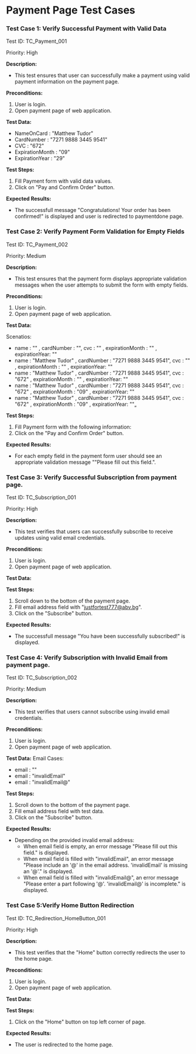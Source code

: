 # Payment Page Test Cases

### Test Case 1: Verify Successful Payment with Valid Data

Test ID: TC_Payment_001

Priority: High

**Description:** 
- This test ensures that user can successfully make a payment using valid payment information on the payment page.

**Preconditions:**
1. User is login.
2. Open payment page of web application.

**Test Data:**
 - NameOnCard : "Matthew Tudor"
 - CardNumber : "7271 9888 3445 9541"
 - CVC : "672"
 - ExpirationMonth : "09"
 - ExpirationYear : "29"

**Test Steps:**
1. Fill Payment form with valid data values.
2. Click on "Pay and Confirm Order" button.

**Expected Results:**
- The successfull message "Congratulations! Your order has been confirmed!" is displayed and user is redirected to paymentdone page.

### Test Case 2: Verify Payment Form Validation for Empty Fields

Test ID: TC_Payment_002

Priority: Medium

**Description:** 
- This test ensures that the payment form displays appropriate validation messages when the user attempts to submit the form with empty fields.

**Preconditions:**
1. User is login.
2. Open payment page of web application.

**Test Data:**

Scenatios:
- name : "" , cardNumber : "", cvc : "" , expirationMonth : "" , expirationYear: ""
- name : "Matthew Tudor" , cardNumber : "7271 9888 3445 9541", cvc : "" , expirationMonth : "" , expirationYear: ""
- name : "Matthew Tudor" , cardNumber : "7271 9888 3445 9541", cvc : "672" , expirationMonth : "" , expirationYear: ""
- name : "Matthew Tudor" , cardNumber : "7271 9888 3445 9541", cvc : "672" , expirationMonth : "09" , expirationYear: ""
- name : "Matthew Tudor" , cardNumber : "7271 9888 3445 9541", cvc : "672" , expirationMonth : "09" , expirationYear: ""„
  
**Test Steps:**
1. Fill Payment form with the following information:
2. Click on the "Pay and Confirm Order" button.

**Expected Results:**
- For each empty field in the payment form user should see an appropriate validation message ""Please fill out this field.".

### Test Case 3: Verify Successful Subscription from payment page.

Test ID: TC_Subscription_001

Priority: High

**Description:** 
- This test verifies that users can successfully subscribe to receive updates using valid email credentials.

**Preconditions:**
1. User is login.
2. Open payment page of web application.

**Test Data:**

**Test Steps:**
1. Scroll down to the bottom of the payment page.
2. Fill email address field with  "justfortest777@abv.bg".
3. Click on the "Subscribe" button.

**Expected Results:**
- The successfull message "You have been successfully subscribed!" is displayed.

### Test Case 4:  Verify Subscription with Invalid Email from payment page.

Test ID: TC_Subscription_002

Priority: Medium

**Description:** 
- This test verifies that users cannot subscribe using invalid email credentials.

**Preconditions:**
1. User is login.
2. Open payment page of web application.

**Test Data:**
Email Cases:
 - email : ""
 - email : "invalidEmail"
 - email : "invalidEmail@"

**Test Steps:**
1. Scroll down to the bottom of the payment page.
2. Fill email address field with test data.
3. Click on the "Subscribe" button.


**Expected Results:**
- Depending on the provided invalid email address:
  - When email field is empty, an error message "Please fill out this field." is displayed.
  - When email field is filled with "invalidEmail", an error message "Please include an '@' in the email address. 'invalidEmail' is missing an '@'." is displayed.
  - When email field is filled with "invalidEmail@", an error message "Please enter a part following '@'. 'invalidEmail@' is incomplete." is displayed.

### Test Case 5:Verify Home Button Redirection

Test ID: TC_Redirection_HomeButton_001

Priority: High

**Description:** 
- This test verifies that the "Home" button correctly redirects the user to the home page.

**Preconditions:**
1. User is login.
2. Open payment page of web application.

**Test Data:**

**Test Steps:**
1. Click on the "Home" button on top left corner of page.

**Expected Results:**
- The user is redirected to the home page.
